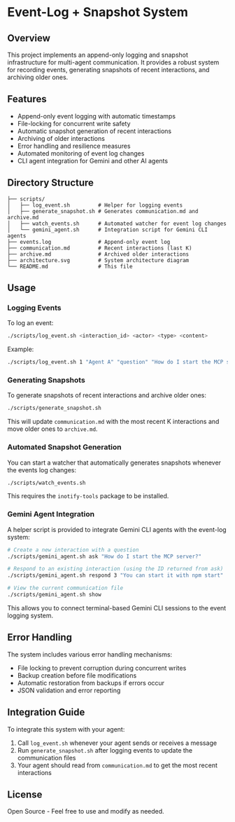 # Event-Log + Snapshot System

## Overview
This project implements an append-only logging and snapshot infrastructure for multi-agent communication. It provides a robust system for recording events, generating snapshots of recent interactions, and archiving older ones.

## Features
- Append-only event logging with automatic timestamps
- File-locking for concurrent write safety
- Automatic snapshot generation of recent interactions
- Archiving of older interactions
- Error handling and resilience measures
- Automated monitoring of event log changes
- CLI agent integration for Gemini and other AI agents

## Directory Structure
```
├── scripts/
│   ├── log_event.sh         # Helper for logging events
│   ├── generate_snapshot.sh # Generates communication.md and archive.md
│   ├── watch_events.sh      # Automated watcher for event log changes
│   └── gemini_agent.sh      # Integration script for Gemini CLI agents
├── events.log               # Append-only event log
├── communication.md         # Recent interactions (last K)
├── archive.md               # Archived older interactions
├── architecture.svg         # System architecture diagram
└── README.md                # This file
```

## Usage

### Logging Events
To log an event:

```bash
./scripts/log_event.sh <interaction_id> <actor> <type> <content>
```

Example:
```bash
./scripts/log_event.sh 1 "Agent A" "question" "How do I start the MCP server?"
```

### Generating Snapshots
To generate snapshots of recent interactions and archive older ones:

```bash
./scripts/generate_snapshot.sh
```

This will update `communication.md` with the most recent K interactions and move older ones to `archive.md`.

### Automated Snapshot Generation
You can start a watcher that automatically generates snapshots whenever the events log changes:

```bash
./scripts/watch_events.sh
```

This requires the `inotify-tools` package to be installed.

### Gemini Agent Integration
A helper script is provided to integrate Gemini CLI agents with the event-log system:

```bash
# Create a new interaction with a question
./scripts/gemini_agent.sh ask "How do I start the MCP server?"

# Respond to an existing interaction (using the ID returned from ask)
./scripts/gemini_agent.sh respond 3 "You can start it with npm start"

# View the current communication file
./scripts/gemini_agent.sh show
```

This allows you to connect terminal-based Gemini CLI sessions to the event logging system.

## Error Handling
The system includes various error handling mechanisms:
- File locking to prevent corruption during concurrent writes
- Backup creation before file modifications
- Automatic restoration from backups if errors occur
- JSON validation and error reporting

## Integration Guide
To integrate this system with your agent:

1. Call `log_event.sh` whenever your agent sends or receives a message
2. Run `generate_snapshot.sh` after logging events to update the communication files
3. Your agent should read from `communication.md` to get the most recent interactions

## License
Open Source - Feel free to use and modify as needed.
